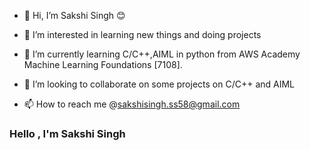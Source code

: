 - 👋 Hi, I’m Sakshi Singh 😊
- 👀 I’m interested in learning new things and doing projects 
- 🌱 I’m currently learning C/C++,AIML in python from AWS Academy Machine Learning Foundations [7108].


- 💞️ I’m looking to collaborate on some projects on C/C++ and AIML
- 📫 How to reach me @sakshisingh.ss58@gmail.com 

<!---
Sakshi58/Sakshi58 is a ✨ special ✨ repository because its `README.md` (this file) appears on your GitHub profile.
You can click the Preview link to take a look at your changes.
--->
### Hello , I'm Sakshi Singh

<br >
